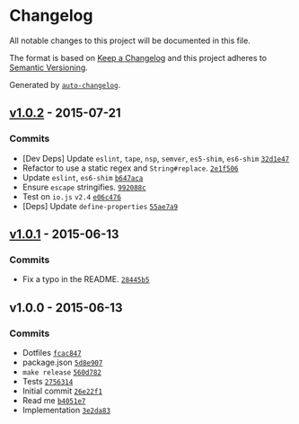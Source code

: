 # Changelog

All notable changes to this project will be documented in this file.

The format is based on [Keep a Changelog](https://keepachangelog.com/en/1.0.0/)
and this project adheres to [Semantic Versioning](https://semver.org/spec/v2.0.0.html).

Generated by [`auto-changelog`](https://github.com/CookPete/auto-changelog).

## [v1.0.2](https://github.com/ljharb/regexp.escape/compare/v1.0.1...v1.0.2) - 2015-07-21

### Commits

- [Dev Deps] Update `eslint`, `tape`, `nsp`, `semver`, `es5-shim`, `es6-shim` [`32d1e47`](https://github.com/ljharb/regexp.escape/commit/32d1e4735fb5cdc1fc916a4bfad02250ff6dbedd)
- Refactor to use a static regex and `String#replace`. [`2e1f506`](https://github.com/ljharb/regexp.escape/commit/2e1f5065b46a5ffb49d2ab7070caa142935a6ac7)
- Update `eslint`, `es6-shim` [`b647aca`](https://github.com/ljharb/regexp.escape/commit/b647aca9bcde115f0867453d1a25a46d3f2b08d9)
- Ensure `escape` stringifies. [`992088c`](https://github.com/ljharb/regexp.escape/commit/992088cf9aa4b8848502b3e9f2ba5eb2fd98ea71)
- Test on `io.js` `v2.4` [`e06c476`](https://github.com/ljharb/regexp.escape/commit/e06c47672dadfa8ed9679d11425c39ad699d0d56)
- [Deps] Update `define-properties` [`55ae7a9`](https://github.com/ljharb/regexp.escape/commit/55ae7a9e85695f77b87d2ecbf72af116382aec14)

## [v1.0.1](https://github.com/ljharb/regexp.escape/compare/v1.0.0...v1.0.1) - 2015-06-13

### Commits

- Fix a typo in the README. [`28445b5`](https://github.com/ljharb/regexp.escape/commit/28445b505d22ed74deb897e669e88c079462f09c)

## v1.0.0 - 2015-06-13

### Commits

- Dotfiles [`fcac847`](https://github.com/ljharb/regexp.escape/commit/fcac84716375d94fab18ee7aa3013105a21d9197)
- package.json [`5d8e907`](https://github.com/ljharb/regexp.escape/commit/5d8e907c250ae5e43342539541c418132978f9fe)
- `make release` [`560d782`](https://github.com/ljharb/regexp.escape/commit/560d782e0d8db4e93a9ad73fa5e4788252e9d376)
- Tests [`2756314`](https://github.com/ljharb/regexp.escape/commit/27563149c415b88d821ee7a34b132fafa38d6cce)
- Initial commit [`26e22f1`](https://github.com/ljharb/regexp.escape/commit/26e22f11ef7e79fe61bd4c48afb00e12d8ef9a88)
- Read me [`b4051e7`](https://github.com/ljharb/regexp.escape/commit/b4051e7ffee2f139fdf0da2596bd022ff592dbe1)
- Implementation [`3e2da83`](https://github.com/ljharb/regexp.escape/commit/3e2da835769147a000f0110b5a5415974e70f9a2)
